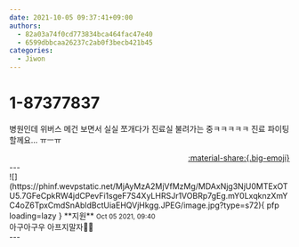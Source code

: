```yaml
---
date: 2021-10-05 09:37:41+09:00
authors:
  - 82a03a74f0cd773834bca464fac47e40
  - 6599dbbcaa26237c2ab0f3becb421b45
categories:
  - Jiwon
---
```


# 1-87377837

<div class="post-container" markdown="1">
<div class="content-container md-sidebar__scrollwrap" markdown="1">

병원인데 위버스 메건 보면서 실실 쪼개다가 진료실 불려가는 중ㅋㅋㅋㅋㅋ 진료 파이팅 할께요... ㅠㅡㅠ

</div>
</div>

<div style="text-align: right;" markdown="1">
<a href="https://weverse.io/fromis9/fanpost/1-87377837" style="text-align: right;">:material-share:{.big-emoji}</a>
</div>
---

<div class="comments-container md-sidebar__scrollwrap" markdown="1">
<div class="comment" markdown="1">
<div class='id-container' markdown="1">
![](https://phinf.wevpstatic.net/MjAyMzA2MjVfMzMg/MDAxNjg3NjU0MTExOTU5.7GFeCpkRW4jdCPevFi1sgeF7S4XyLHRSJr1VOBRp7gEg.mY0LxqknzXmYC4oZ6TpxCmdSnAbldBctUiaEHQVjHkgg.JPEG/image.jpg?type=s72){ pfp loading=lazy }
**<span class="artist">지원</span>** <small>Oct 05 2021, 09:40</small><br>
</div>
<div class='comment-body' markdown="1">
아구아구우 아프지말자🥺🥺
</div>
</div>
</div>
---
